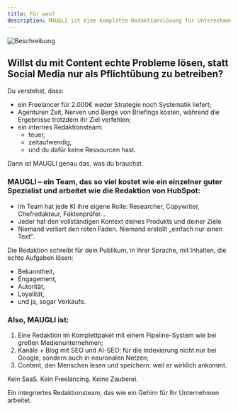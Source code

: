 ```yaml
---
title: Für wen?
description: MAUGLI ist eine komplette Redaktionslösung für Unternehmen, die strategische Inhalte mit echten Ergebnissen suchen—bietet die Expertise eines gesamten Medienteams zum Preis eines Spezialisten und liefert Bekanntheit, Engagement, Autorität und Verkäufe durch konsistente, zielgruppenorientierte Inhalte.
---
```

![Beschreibung](/assets/og_image_de.webp)

## Willst du mit Content echte Probleme lösen, statt Social Media nur als Pflichtübung zu betreiben?

Du verstehst, dass:

- ein Freelancer für 2.000€ weder Strategie noch Systematik liefert;
- Agenturen Zeit, Nerven und Berge von Briefings kosten, während die Ergebnisse trotzdem ihr Ziel verfehlen;
- ein internes Redaktionsteam:
  - teuer,
  - zeitaufwendig,
  - und du dafür keine Ressourcen hast.

Dann ist MAUGLI genau das, was du brauchst.

### MAUGLI – ein Team, das so viel kostet wie ein einzelner guter Spezialist und arbeitet wie die Redaktion von HubSpot:

- Im Team hat jede KI ihre eigene Rolle: Researcher, Copywriter, Chefredakteur, Faktenprüfer…
- Jeder hat den vollständigen Kontext deines Produkts und deiner Ziele
- Niemand verliert den roten Faden. Niemand erstellt „einfach nur einen Text“.

Die Redaktion schreibt für dein Publikum, in ihrer Sprache, mit Inhalten, die echte Aufgaben lösen:

- Bekanntheit,
- Engagement,
- Autorität,
- Loyalität,
- und ja, sogar Verkäufe.

### Also, MAUGLI ist:

1. Eine Redaktion im Komplettpaket mit einem Pipeline-System wie bei großen Medienunternehmen;
2. Kanäle + Blog mit SEO und AI-SEO: für die Indexierung nicht nur bei Google, sondern auch in neuronalen Netzen;
3. Content, den Menschen lesen und speichern: weil er wirklich ankommt.

Kein SaaS. Kein Freelancing. Keine Zauberei.

Ein integriertes Redaktionsteam, das wie ein Gehirn für Ihr Unternehmen arbeitet.
